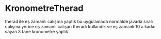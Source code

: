 # KronometreTherad
therad ile eş zamanlı calışma yaptık bu uygulamada normalde javada sıralı calışma yerine eş zamanlı calışan theradı kullandık  ve eş zamanlı 10 a kadar sayan 3 tane kronometre yaptık .
